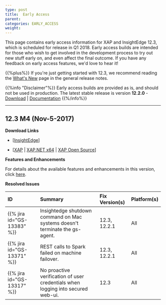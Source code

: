 ```yaml
---
type: post
title:  Early Access
parent:
categories: EARLY_ACCESS
weight:
---
```


This page contains early access information for XAP and InsightEdge 12.3, which is scheduled for release in Q1 2018. Early access builds are intended for those who wish to get involved in the development process to try out new stuff early on, and even affect the final outcome. If you have any feedback on early access features, we'd love to hear it!

{{%plus%}} If you're just getting started with 12.3, we recommend reading the [What's New](/xap/12.3/rn/whats-new.html) page in the general release notes.

{{%info "Disclaimer"%}}
Early access builds are provided as is, and should not be used in production. The latest stable release is version **12.2.0** - [Download](http://www.gigaspaces.com/xap-download) | [Documentation](/xap/12.2/)
{{%/info%}}
<hr/>

## 12.3 M4 (Nov-5-2017)

**Download Links**

* \[[InsightEdge](https://gigaspaces-releases-eu.s3.amazonaws.com/com/gigaspaces/insightedge/12.3.0/12.3.0-m4/gigaspaces-insightedge-12.3.0-m4-b18904.zip)\] 

* \[[XAP](https://gigaspaces-releases-eu.s3.amazonaws.com/com/gigaspaces/xap/12.3.0/12.3.0-m4/gigaspaces-xap-12.3.0-m4-b18904.zip) | [XAP.NET x64](https://gigaspaces-releases-eu.s3.amazonaws.com/com/gigaspaces/xap/12.3.0/12.3.0-m4/gigaspaces-xap.net-12.3.0-m4-b18904.msi) | [XAP Open Source](https://gigaspaces-releases-eu.s3.amazonaws.com/com/gigaspaces/xap-open/12.3.0/12.3.0-m4/gigaspaces-xap-open-12.3.0-m4-b18904.zip)\]


**Features and Enhancements**

For details about the available features and enhancements in this version, click [here](https://insightedge.atlassian.net/issues/?filter=17602).

**Resolved Issues**

| ID                          | Summary                                                 | Fix Version(s) | Platform(s) |
|:----------------------------|:------------------------------------------------------------------|:-----|:-----| 
| {{% jira id="GS-13383" %}} | Insightedge shutdown command on Mac systems doesn't terminate the gs-agent. | 12.3, 12.2.1 | All | 
| {{% jira id="GS-13371" %}} | REST calls to Spark failed on machine failover. | 12.3, 12.2.1 | All | 
| {{% jira id="GS-13317" %}} | No proactive verification of user credentials when logging into secured web-ui. | 12.3 | All | 

